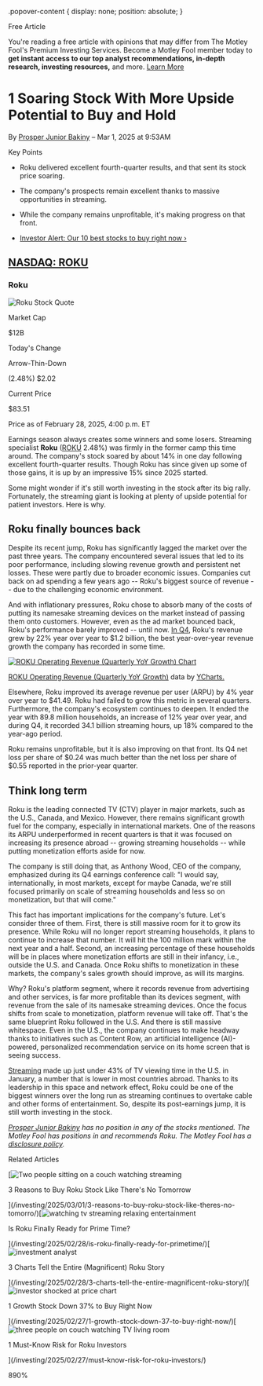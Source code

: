 .popover-content { display: none; position: absolute; }

Free Article[](#)

You're reading a free article with opinions that may differ from The Motley Fool's Premium Investing Services. Become a Motley Fool member today to **get instant access to our top analyst recommendations, in-depth research, investing resources,** and more. [Learn More](https://www.fool.com/mms/mark/op-free-tbox-art)

1 Soaring Stock With More Upside Potential to Buy and Hold
==========================================================

By [Prosper Junior Bakiny](/author/20111/) – Mar 1, 2025 at 9:53AM

Key Points

*   Roku delivered excellent fourth-quarter results, and that sent its stock price soaring.
    
*   The company's prospects remain excellent thanks to massive opportunities in streaming.
    
*   While the company remains unprofitable, it's making progress on that front.
    
*   [Investor Alert: Our 10 best stocks to buy right now ›](https://www.fool.com/mms/mark/e-sa-nonbbn-kp?aid=10969&source=isaedikp0000035)
    

[NASDAQ: ROKU](/quote/nasdaq/roku/)
-----------------------------------

### Roku

![Roku Stock Quote](https://g.foolcdn.com/art/companylogos/mark/ROKU.png)

Market Cap

$12B

Today's Change

Arrow-Thin-Down

(2.48%) $2.02

Current Price

$83.51

Price as of February 28, 2025, 4:00 p.m. ET

Earnings season always creates some winners and some losers. Streaming specialist **Roku** ([ROKU](/quote/nasdaq/roku/) 2.48%) was firmly in the former camp this time around. The company's stock soared by about 14% in one day following excellent fourth-quarter results. Though Roku has since given up some of those gains, it is up by an impressive 15% since 2025 started.

Some might wonder if it's still worth investing in the stock after its big rally. Fortunately, the streaming giant is looking at plenty of upside potential for patient investors. Here is why.

Roku finally bounces back
-------------------------

Despite its recent jump, Roku has significantly lagged the market over the past three years. The company encountered several issues that led to its poor performance, including slowing revenue growth and persistent net losses. These were partly due to broader economic issues. Companies cut back on ad spending a few years ago -- Roku's biggest source of revenue -- due to the challenging economic environment.

And with inflationary pressures, Roku chose to absorb many of the costs of putting its namesake streaming devices on the market instead of passing them onto customers. However, even as the ad market bounced back, Roku's performance barely improved -- until now. [In Q4](https://www.fool.com/investing/2025/02/14/why-roku-stock-is-soaring-today/), Roku's revenue grew by 22% year over year to $1.2 billion, the best year-over-year revenue growth the company has recorded in some time.

[![ROKU Operating Revenue (Quarterly YoY Growth) Chart](https://media.ycharts.com/charts/4a2d3b5c562bf3db14f0f352b8f35fc9.png)](https://ycharts.com/companies/ROKU/chart/)

[ROKU Operating Revenue (Quarterly YoY Growth)](https://ycharts.com/companies/ROKU/operating_revenue_growth) data by [YCharts.](https://ycharts.com)

Elsewhere, Roku improved its average revenue per user (ARPU) by 4% year over year to $41.49. Roku had failed to grow this metric in several quarters. Furthermore, the company's ecosystem continues to deepen. It ended the year with 89.8 million households, an increase of 12% year over year, and during Q4, it recorded 34.1 billion streaming hours, up 18% compared to the year-ago period.

Roku remains unprofitable, but it is also improving on that front. Its Q4 net loss per share of $0.24 was much better than the net loss per share of $0.55 reported in the prior-year quarter.

Think long term
---------------

Roku is the leading connected TV (CTV) player in major markets, such as the U.S., Canada, and Mexico. However, there remains significant growth fuel for the company, especially in international markets. One of the reasons its ARPU underperformed in recent quarters is that it was focused on increasing its presence abroad -- growing streaming households -- while putting monetization efforts aside for now.

The company is still doing that, as Anthony Wood, CEO of the company, emphasized during its Q4 earnings conference call: "I would say, internationally, in most markets, except for maybe Canada, we're still focused primarily on scale of streaming households and less so on monetization, but that will come."

This fact has important implications for the company's future. Let's consider three of them. First, there is still massive room for it to grow its presence. While Roku will no longer report streaming households, it plans to continue to increase that number. It will hit the 100 million mark within the next year and a half. Second, an increasing percentage of these households will be in places where monetization efforts are still in their infancy, i.e., outside the U.S. and Canada. Once Roku shifts to monetization in these markets, the company's sales growth should improve, as will its margins.

Why? Roku's platform segment, where it records revenue from advertising and other services, is far more profitable than its devices segment, with revenue from the sale of its namesake streaming devices. Once the focus shifts from scale to monetization, platform revenue will take off. That's the same blueprint Roku followed in the U.S. And there is still massive whitespace. Even in the U.S., the company continues to make headway thanks to initiatives such as Content Row, an artificial intelligence (AI)-powered, personalized recommendation service on its home screen that is seeing success.

[Streaming](https://www.fool.com/investing/stock-market/market-sectors/communication/media-stocks/streaming-service-stocks/) made up just under 43% of TV viewing time in the U.S. in January, a number that is lower in most countries abroad. Thanks to its leadership in this space and network effect, Roku could be one of the biggest winners over the long run as streaming continues to overtake cable and other forms of entertainment. So, despite its post-earnings jump, it is still worth investing in the stock.

_[Prosper Junior Bakiny](https://www.fool.com/author/20111/) has no position in any of the stocks mentioned. The Motley Fool has positions in and recommends Roku. The Motley Fool has a [disclosure policy](https://www.fool.com/legal/fool-disclosure-policy/)._

Related Articles

[![Two people sitting on a couch watching streaming](https://g.foolcdn.com/image/?url=https%3A%2F%2Fg.foolcdn.com%2Feditorial%2Fimages%2F807735%2Ftwo-people-sitting-on-a-couch-watching-streaming.jpg&op=resize&w=92&h=52)

3 Reasons to Buy Roku Stock Like There's No Tomorrow

](/investing/2025/03/01/3-reasons-to-buy-roku-stock-like-theres-no-tomorro/)[![watching tv streaming relaxing entertainment](https://g.foolcdn.com/image/?url=https%3A%2F%2Fg.foolcdn.com%2Feditorial%2Fimages%2F808882%2Fwatching-tv-streaming-relaxing-entertainment.jpg&op=resize&w=92&h=52)

Is Roku Finally Ready for Prime Time?

](/investing/2025/02/28/is-roku-finally-ready-for-primetime/)[![investment analyst](https://g.foolcdn.com/image/?url=https%3A%2F%2Fg.foolcdn.com%2Feditorial%2Fimages%2F808677%2Finvestment-analyst.jpg&op=resize&w=92&h=52)

3 Charts Tell the Entire (Magnificent) Roku Story

](/investing/2025/02/28/3-charts-tell-the-entire-magnificent-roku-story/)[![investor shocked at price chart](https://g.foolcdn.com/image/?url=https%3A%2F%2Fg.foolcdn.com%2Feditorial%2Fimages%2F809035%2Finvestor-shocked-at-price-chart.jpg&op=resize&w=92&h=52)

1 Growth Stock Down 37% to Buy Right Now

](/investing/2025/02/27/1-growth-stock-down-37-to-buy-right-now/)[![three people on couch watching TV living room](https://g.foolcdn.com/image/?url=https%3A%2F%2Fg.foolcdn.com%2Feditorial%2Fimages%2F808515%2Fthree-people-on-couch-watching-tv-living-room.jpg&op=resize&w=92&h=52)

1 Must-Know Risk for Roku Investors

](/investing/2025/02/27/must-know-risk-for-roku-investors/)

890%
